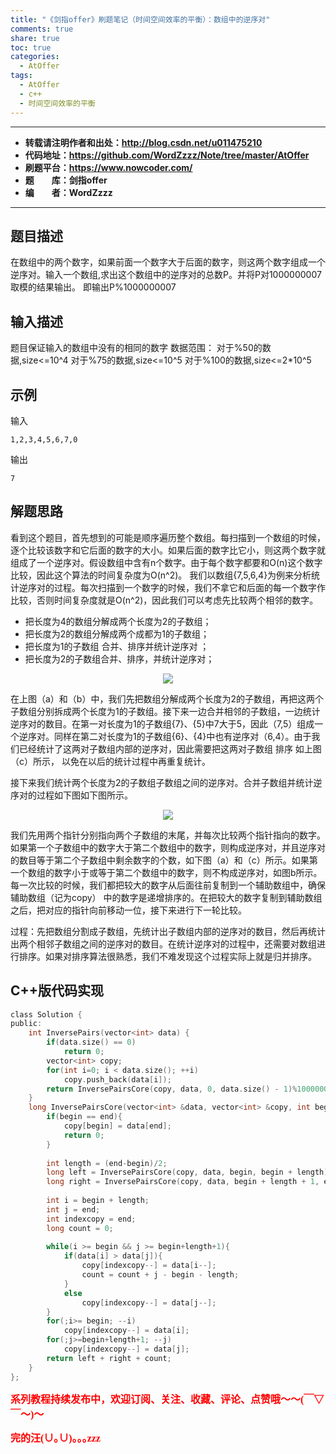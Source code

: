 ```yaml
---
title: "《剑指offer》刷题笔记（时间空间效率的平衡）：数组中的逆序对"
comments: true
share: true
toc: true
categories:
  - AtOffer
tags:
  - AtOffer
  - c++
  - 时间空间效率的平衡
---
```


----------

- **转载请注明作者和出处：http://blog.csdn.net/u011475210**
- **代码地址：https://github.com/WordZzzz/Note/tree/master/AtOffer**
- **刷题平台：https://www.nowcoder.com/**
- **题&emsp;&emsp;库：剑指offer**
- **编&emsp;&emsp;者：WordZzzz**

----------

## 题目描述

在数组中的两个数字，如果前面一个数字大于后面的数字，则这两个数字组成一个逆序对。输入一个数组,求出这个数组中的逆序对的总数P。并将P对1000000007取模的结果输出。 即输出P%1000000007

## 输入描述

题目保证输入的数组中没有的相同的数字
数据范围：
	对于%50的数据,size<=10^4
	对于%75的数据,size<=10^5
	对于%100的数据,size<=2*10^5
	
## 示例

输入

```
1,2,3,4,5,6,7,0
```

输出

```
7
```

## 解题思路

看到这个题目，首先想到的可能是顺序遍历整个数组。每扫描到一个数组的时候，逐个比较该数字和它后面的数字的大小。如果后面的数字比它小，则这两个数字就组成了一个逆序对。假设数组中含有n个数字。由于每个数字都要和O(n)这个数字比较，因此这个算法的时间复杂度为O(n^2)。
我们以数组{7,5,6,4}为例来分析统计逆序对的过程。每次扫描到一个数字的时候，我们不拿它和后面的每一个数字作比较，否则时间复杂度就是O(n^2)，因此我们可以考虑先比较两个相邻的数字。
 
- 把长度为4的数组分解成两个长度为2的子数组；
- 把长度为2的数组分解成两个成都为1的子数组；
- 把长度为1的子数组 合并、排序并统计逆序对 ；
- 把长度为2的子数组合并、排序，并统计逆序对；

<p></p>
<div align=center><img src="http://img.blog.csdn.net/20171201194017235?watermark/2/text/aHR0cDovL2Jsb2cuY3Nkbi5uZXQvdTAxMTQ3NTIxMA==/font/5a6L5L2T/fontsize/400/fill/I0JBQkFCMA==/dissolve/70/gravity/SouthEast"/></div>
<p></p>

在上图（a）和（b）中，我们先把数组分解成两个长度为2的子数组，再把这两个子数组分别拆成两个长度为1的子数组。接下来一边合并相邻的子数组，一边统计逆序对的数目。在第一对长度为1的子数组{7}、{5}中7大于5，因此（7,5）组成一个逆序对。同样在第二对长度为1的子数组{6}、{4}中也有逆序对（6,4）。由于我们已经统计了这两对子数组内部的逆序对，因此需要把这两对子数组 排序 如上图（c）所示， 以免在以后的统计过程中再重复统计。

接下来我们统计两个长度为2的子数组子数组之间的逆序对。合并子数组并统计逆序对的过程如下图如下图所示。

<p></p>
<div align=center><img src="http://img.blog.csdn.net/20171201194034965?watermark/2/text/aHR0cDovL2Jsb2cuY3Nkbi5uZXQvdTAxMTQ3NTIxMA==/font/5a6L5L2T/fontsize/400/fill/I0JBQkFCMA==/dissolve/70/gravity/SouthEast"/></div>
<p></p>

我们先用两个指针分别指向两个子数组的末尾，并每次比较两个指针指向的数字。如果第一个子数组中的数字大于第二个数组中的数字，则构成逆序对，并且逆序对的数目等于第二个子数组中剩余数字的个数，如下图（a）和（c）所示。如果第一个数组的数字小于或等于第二个数组中的数字，则不构成逆序对，如图b所示。每一次比较的时候，我们都把较大的数字从后面往前复制到一个辅助数组中，确保 辅助数组（记为copy） 中的数字是递增排序的。在把较大的数字复制到辅助数组之后，把对应的指针向前移动一位，接下来进行下一轮比较。

过程：先把数组分割成子数组，先统计出子数组内部的逆序对的数目，然后再统计出两个相邻子数组之间的逆序对的数目。在统计逆序对的过程中，还需要对数组进行排序。如果对排序算法很熟悉，我们不难发现这个过程实际上就是归并排序。

## C++版代码实现

```c
class Solution {
public:
    int InversePairs(vector<int> data) {
        if(data.size() == 0)
            return 0;
        vector<int> copy;
        for(int i=0; i < data.size(); ++i)
            copy.push_back(data[i]);
        return InversePairsCore(copy, data, 0, data.size() - 1)%1000000007;
    }
    long InversePairsCore(vector<int> &data, vector<int> &copy, int begin, int end){
        if(begin == end){
            copy[begin] = data[end];
            return 0;
        }
        
        int length = (end-begin)/2;
        long left = InversePairsCore(copy, data, begin, begin + length);
        long right = InversePairsCore(copy, data, begin + length + 1, end);
        
        int i = begin + length;
        int j = end;
        int indexcopy = end;
        long count = 0;
        
        while(i >= begin && j >= begin+length+1){
            if(data[i] > data[j]){
                copy[indexcopy--] = data[i--];
                count = count + j - begin - length;
            }
            else
                copy[indexcopy--] = data[j--];
        }
        for(;i>= begin; --i)
            copy[indexcopy--] = data[i];
        for(;j>=begin+length+1; --j)
            copy[indexcopy--] = data[j];
        return left + right + count;
    }
};
```

**<font color="red" size=3 face="仿宋">系列教程持续发布中，欢迎订阅、关注、收藏、评论、点赞哦～～(￣▽￣～)～</font>**

**<font color="red" size=3 face="仿宋">完的汪(∪｡∪)｡｡｡zzz</font>**
